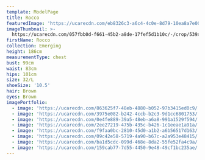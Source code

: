 ```yaml
---
template: ModelPage
title: Rocco
featuredImage: 'https://ucarecdn.com/eb8326c3-a6c4-4c0e-8d79-10ea8a7e00d8/'
imageThumbnail: >-
  https://ucarecdn.com/057fbb0d-f661-45b2-a8de-17fef5d1b10c/-/crop/539x660/132,0/-/preview/
firstName: Rocco
collection: Emerging
height: 186cm
measurementType: chest
bust: 99cm
waist: 83cm
hips: 101cm
size: 32/L
shoeSize: '10.5'
hair: Brown
eyes: Brown
imagePortfolio:
  - image: 'https://ucarecdn.com/863625f7-48eb-4880-b052-97b3415ed0c9/'
  - image: 'https://ucarecdn.com/3975e082-b242-4ccb-b2c3-9d1cc6801753/'
  - image: 'https://ucarecdn.com/0e4fe889-39a5-48eb-a6a8-991a1529f594/'
  - image: 'https://ucarecdn.com/2ee27219-475b-435c-b426-1c1eeae1a91a/'
  - image: 'https://ucarecdn.com/f9faa0bc-2810-45d0-a1b2-a6b56517d163/'
  - image: 'https://ucarecdn.com/09c42e58-5719-4a90-b67c-a2a953e48415/'
  - image: 'https://ucarecdn.com/ba1d5cdc-099d-468e-8da2-55fe52fa4c9a/'
  - image: 'https://ucarecdn.com/159cab77-7d55-4450-9e48-49cf1bc235ae/'
---
```


